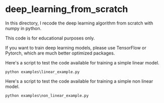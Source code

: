 # deep_learning_from_scratch

In this directory, I recode the deep learning algorithm from scratch with numpy in python. 

This code is for educational purposes only. 

If you want to train deep learning models, please use TensorFlow or Pytorch, which are much better optimized packages. 

Here's a script to test the code available for training a simple linear model. 

```
python examples\linear_example.py
```

Here's a script to test the code available for training a simple non linear model. 

```
python examples\non_linear_example.py
```